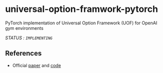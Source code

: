 # universal-option-framwork-pytorch
PyTorch implementation of Universal Option Framework (UOF) for OpenAI gym environments

*STATUS : `IMPLEMENTING`*



## References

- Official [paper](https://ieeexplore.ieee.org/document/9366328) and [code](https://github.com/IanYangChina/UOF-paper-code)
